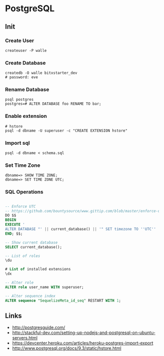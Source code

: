 # PostgreSQL


## Init

### Create User

```
createuser -P walle
```

### Create Database

```
createdb -O walle bitxstarter_dev
# password: eve
```

### Rename Database

```
psql postgres
postgres=# ALTER DATABASE foo RENAME TO bar;
```

### Enable extension

```
# hstore
psql -d dbname -U superuser -c "CREATE EXTENSION hstore"
```

### Import sql

```
psql -d dbname < schema.sql
```

### Set Time Zone

```
dbname=> SHOW TIME ZONE;
dbname=> SET TIME ZONE UTC;
```

### SQL Operations

```sql

-- Enforce UTC
-- https://github.com/bountysource/www.gittip.com/blob/master/enforce-utc.sql
DO $$
BEGIN
EXECUTE '
ALTER DATABASE "' || current_database() || '" SET timezone TO ''UTC'' ';
END; $$;

-- Show current database
SELECT current_database();

-- List of roles
\du

# List of installed extensions
\dx

-- Alter role
ALTER role user_name WITH superuser;

-- Alter sequence index
ALTER sequence "SequelizeMeta_id_seq" RESTART WITH 1;

```

## Links

* http://postgresguide.com/
* http://stackful-dev.com/setting-up-nodejs-and-postgresql-on-ubuntu-servers.html
* https://devcenter.heroku.com/articles/heroku-postgres-import-export
* http://www.postgresql.org/docs/9.3/static/hstore.html
